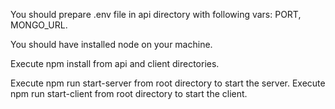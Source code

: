 You should prepare .env file in api directory with following vars: PORT, MONGO_URL.

You should have installed node on your machine.

Execute npm install from api and client directories. 

Execute npm run start-server from root directory to start the server.
Execute npm run start-client from root directory to start the client.
